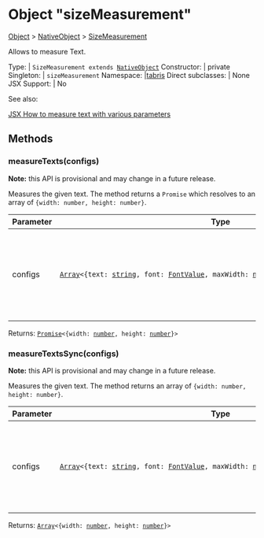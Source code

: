 ---
---
# Object "sizeMeasurement"

<a href="https://developer.mozilla.org/en-US/docs/Web/JavaScript/Reference/Global_Objects/Object" title="View &quot;Object&quot; on MDN">Object</a> > <a href="NativeObject.html" title="NativeObject Class Reference">NativeObject</a> > <a href="#" >SizeMeasurement</a>

Allows to measure Text.


Type: | <code style="white-space: nowrap">SizeMeasurement extends <a href="NativeObject.html" title="NativeObject Class Reference">NativeObject</a></code>
Constructor: | private
Singleton: | `sizeMeasurement`
Namespace: |<a href="../modules.html#startup" >tabris</a>
Direct subclasses: | None
JSX Support: | No


See also:
  
[<span class='language jsx'>JSX</span> How to measure text with various parameters](https://playground.tabris.com/?gitref=v3.6.1&snippet=sizemeasurement.jsx)

## Methods

### measureTexts(configs)



**Note:** this API is provisional and may change in a future release.

Measures the given text. The method returns a `Promise` which resolves to an array of `{width: number, height: number}`.


Parameter|Type|Description
-|-|-
configs | <code style="white-space: nowrap"><a href="https://developer.mozilla.org/en-US/docs/Web/JavaScript/Reference/Global_Objects/Array" title="View &quot;Array&quot; on MDN">Array</a>&lt;{text: <a href="https://developer.mozilla.org/en-US/docs/Web/JavaScript/Data_structures#String_type" title="View &quot;string&quot; on MDN">string</a>, font: <a href="../types.html#fontvalue" title="FontValue Type Reference">FontValue</a>, maxWidth: <a href="https://developer.mozilla.org/en-US/docs/Web/JavaScript/Data_structures#Number_type" title="View &quot;number&quot; on MDN">number</a>, markupEnabled: <a href="https://developer.mozilla.org/en-US/docs/Web/JavaScript/Data_structures#Boolean_type" title="View &quot;boolean&quot; on MDN">boolean</a>}&gt;</code> | The text configurations to measure. A text configuration has to provide at least a `text` and `fontSize` property.


Returns: <code style="white-space: nowrap"><a href="https://developer.mozilla.org/en-US/docs/Web/JavaScript/Reference/Global_Objects/Promise" title="View &quot;Promise&quot; on MDN">Promise</a>&lt;{width: <a href="https://developer.mozilla.org/en-US/docs/Web/JavaScript/Data_structures#Number_type" title="View &quot;number&quot; on MDN">number</a>, height: <a href="https://developer.mozilla.org/en-US/docs/Web/JavaScript/Data_structures#Number_type" title="View &quot;number&quot; on MDN">number</a>}&gt;</code>

### measureTextsSync(configs)



**Note:** this API is provisional and may change in a future release.

Measures the given text. The method returns an array of `{width: number, height: number}`.


Parameter|Type|Description
-|-|-
configs | <code style="white-space: nowrap"><a href="https://developer.mozilla.org/en-US/docs/Web/JavaScript/Reference/Global_Objects/Array" title="View &quot;Array&quot; on MDN">Array</a>&lt;{text: <a href="https://developer.mozilla.org/en-US/docs/Web/JavaScript/Data_structures#String_type" title="View &quot;string&quot; on MDN">string</a>, font: <a href="../types.html#fontvalue" title="FontValue Type Reference">FontValue</a>, maxWidth: <a href="https://developer.mozilla.org/en-US/docs/Web/JavaScript/Data_structures#Number_type" title="View &quot;number&quot; on MDN">number</a>, markupEnabled: <a href="https://developer.mozilla.org/en-US/docs/Web/JavaScript/Data_structures#Boolean_type" title="View &quot;boolean&quot; on MDN">boolean</a>}&gt;</code> | The text configurations to measure. A text configuration has to provide at least a `text` and `fontSize` property.


Returns: <code style="white-space: nowrap"><a href="https://developer.mozilla.org/en-US/docs/Web/JavaScript/Reference/Global_Objects/Array" title="View &quot;Array&quot; on MDN">Array</a>&lt;{width: <a href="https://developer.mozilla.org/en-US/docs/Web/JavaScript/Data_structures#Number_type" title="View &quot;number&quot; on MDN">number</a>, height: <a href="https://developer.mozilla.org/en-US/docs/Web/JavaScript/Data_structures#Number_type" title="View &quot;number&quot; on MDN">number</a>}&gt;</code>

